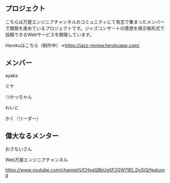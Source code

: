 ## プロジェクト
こちらは万屋エンジニアチャンネルのコミュニティにて有志で集まったメンバーで開発を進めているプロジェクトです。ジャズコンサートの感想を掲示板形式で投稿できるWebサービスを開発しています。

Herokuはこちら（制作中）→https://jazz-review.herokuapp.com/

## メンバー
ayaka

ミケ

つかっちゃん

わいと

かく（リーダー）

## 偉大なるメンター
おさないさん

Web万屋エンジニアチャンネル

https://www.youtube.com/channel/UCHxqQ8bUg5F2GW79D_DvSjQ/featured
